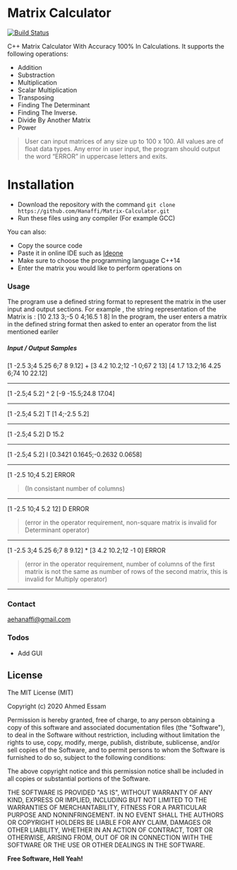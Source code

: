 # Matrix Calculator

[![Build Status](https://travis-ci.org/joemccann/dillinger.svg?branch=master)](https://travis-ci.org/joemccann/dillinger)

C++ Matrix Calculator With Accuracy 100% In Calculations.
It supports the following operations:
- Addition
- Substraction
- Multiplication
- Scalar Multiplication
- Transposing
- Finding The Determinant
- Finding The Inverse.
- Divide By Another Matrix
- Power


>User can input matrices of any size up to 100 x 100.
>All values are of float data types.
>Any error in user input, the program should output the word “ERROR”
in uppercase letters and exits.
# Installation
    
  - Download the repository with the command ```git clone https://github.com/Hanaffi/Matrix-Calculator.git ```
  - Run these files using any compiler (For example GCC)

You can also:
  - Copy the source code
  - Paste it in online IDE such as [Ideone](https://ideone.com)
  - Make sure to choose the programming language C++14
  - Enter the matrix you would like to perform operations on




### Usage
The program use a defined string format to represent the matrix in the user input and output
sections.
For example , the string representation of the Matrix is :
[10 2.13 3;-5 0 4;16.5 1 8]
In the program, the user enters a matrix in the defined string format then
asked to enter an operator from the list mentioned eariler


#####  Input / Output Samples
[1 -2.5 3;4 5.25 6;7 8 9.12]
\+
[3 4.2 10.2;12 -1 0;67 2 13]
[4 1.7 13.2;16 4.25 6;74 10 22.12]
___
[1 -2.5;4 5.2]
^
2
[-9 -15.5;24.8 17.04]
___
[1 -2.5;4 5.2]
T
[1 4;-2.5 5.2]
___
[1 -2.5;4 5.2]
D
15.2
___
[1 -2.5;4 5.2]
I
[0.3421 0.1645;-0.2632 0.0658]
___
[1 -2.5 10;4 5.2] 
ERROR
>(In consistant number of columns)
___
[1 -2.5 10;4 5.2 12]
D
ERROR
>(error in the operator requirement, non-square matrix is invalid for
Determinant operator)
___
[1 -2.5 3;4 5.25 6;7 8 9.12]
*
[3 4.2 10.2;12 -1 0]
ERROR
>(error in the operator requirement, number of columns of the first matrix is
not the same as number of rows of the second matrix, this is invalid for Multiply
operator)
___


### Contact

aehanaffi@gmail.com




### Todos

 - Add GUI

License
----


The MIT License (MIT)

Copyright (c) 2020 Ahmed Essam

Permission is hereby granted, free of charge, to any person obtaining a copy
of this software and associated documentation files (the "Software"), to deal
in the Software without restriction, including without limitation the rights
to use, copy, modify, merge, publish, distribute, sublicense, and/or sell
copies of the Software, and to permit persons to whom the Software is
furnished to do so, subject to the following conditions:

The above copyright notice and this permission notice shall be included in all
copies or substantial portions of the Software.

THE SOFTWARE IS PROVIDED "AS IS", WITHOUT WARRANTY OF ANY KIND, EXPRESS OR
IMPLIED, INCLUDING BUT NOT LIMITED TO THE WARRANTIES OF MERCHANTABILITY,
FITNESS FOR A PARTICULAR PURPOSE AND NONINFRINGEMENT. IN NO EVENT SHALL THE
AUTHORS OR COPYRIGHT HOLDERS BE LIABLE FOR ANY CLAIM, DAMAGES OR OTHER
LIABILITY, WHETHER IN AN ACTION OF CONTRACT, TORT OR OTHERWISE, ARISING FROM,
OUT OF OR IN CONNECTION WITH THE SOFTWARE OR THE USE OR OTHER DEALINGS IN THE
SOFTWARE.

**Free Software, Hell Yeah!**

